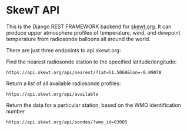 # SkewT API

This is the Django REST FRAMEWORK backend for [skewt.org](skewt.org). It can produce upper atmosphere profiles 
of temperature, wind, and dewpoint temperature from radiosonde balloons all around the world. 

There are just three endpoints to api.skewt.org: 

Find the nearest radiosonde station to the specified latitude/longitude:

`https://api.skewt.org/api/nearest/?lat=51.5068&lon=-0.09078`

Return a list of all available radiosonde profiles:

`https://api.skewt.org/api/available`


Return the data for a particular station, based on the WMO identification number

`https://api.skewt.org/api/sondes/?wmo_id=03005`